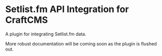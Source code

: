 # Setlist.fm API Integration for CraftCMS

A plugin for integrating Setlist.fm data.

More robust documentation will be coming soon as the plugin is flushed out.
